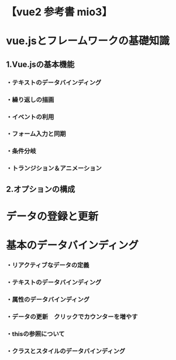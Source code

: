 # 【vue2 参考書 mio3】

# vue.jsとフレームワークの基礎知識
## 1.Vue.jsの基本機能
### ・テキストのデータバインディング
### ・繰り返しの描画
### ・イベントの利用
### ・フォーム入力と同期
### ・条件分岐
### ・トランジション＆アニメーション

## 2.オプションの構成


# データの登録と更新
# 基本のデータバインディング
### ・リアクティブなデータの定義
### ・テキストのデータバインディング
### ・属性のデータバインディング
### ・データの更新　クリックでカウンターを増やす
### ・thisの参照について
### ・クラスとスタイルのデータバインディング